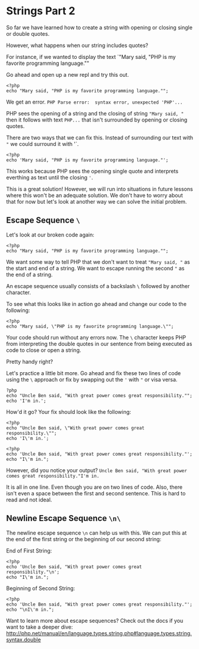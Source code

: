 # Strings Part 2
So far we have learned how to create a string with opening or closing single or double quotes. 

However, what happens when our string includes quotes?

For instance, if we wanted to display the text `"Mary said, "PHP is my favorite programming language.""

Go ahead and open up a new repl and try this out.

```
<?php
echo "Mary said, "PHP is my favorite programming language."";
```

We get an error. `PHP Parse error:  syntax error, unexpected 'PHP'...`

PHP sees the opening of a string and the closing of string `"Mary said, "` then it follows with text `PHP...` that isn't surrounded by opening or closing quotes.

There are two ways that we can fix this. Instead of surrounding our text with `"` we could surround it with '`.
```
<?php
echo 'Mary said, "PHP is my favorite programming language."';
```

This works because PHP sees the opening single quote and interprets everthing as text until the closing `'`.

This is a great solution! However, we will run into situations in future lessons where this won't be an adequate solution. We don't have to worry about that for now but let's look at another way we can solve the initial problem.

## Escape Sequence `\`
Let's look at our broken code again: 
```
<?php
echo "Mary said, "PHP is my favorite programming language."";
```

We want some way to tell PHP that we don't want to treat `"Mary said, "` as the start and end of a string. We want to escape running the second `"` as the end of a string. 

An escape sequence usually consists of a backslash `\` followed by another character.

To see what this looks like in action go ahead and change our code to the following: 
```
<?php
echo "Mary said, \"PHP is my favorite programming language.\"";
```

Your code should run without any errors now. The `\` character keeps PHP from interpreting the double quotes in our sentence from being executed as code to close or open a string.

Pretty handy right?

Let's practice a little bit more. Go ahead and fix these two lines of code using the `\` approach or fix by swapping out the `'` with `"` or visa versa.

```
?php
echo "Uncle Ben said, "With great power comes great responsibility."";
echo 'I'm in.';
```

How'd it go? Your fix should look like the following:
```
<?php
echo "Uncle Ben said, \"With great power comes great responsibility.\"";
echo 'I\'m in.';
```

```
<?php
echo 'Uncle Ben said, "With great power comes great responsibility."';
echo "I\'m in.";
```

However, did you notice your output?
`Uncle Ben said, "With great power comes great responsibility."I'm in.`

It is all in one line. Even though you are on two lines of code. Also, there isn't even a space between the first and second sentence. This is hard to read and not ideal.

## Newline Escape Sequence `\n\`
The newline escape sequence `\n` can help us with this. We can put this at the end of the first string or the beginning of our second string:

End of First String:
```
<?php
echo 'Uncle Ben said, "With great power comes great responsibility."\n';
echo "I\'m in.";
```

Beginning of Second String:
```
<?php
echo 'Uncle Ben said, "With great power comes great responsibility."';
echo "\nI\'m in.";
```

Want to learn more about escape sequences? Check out the docs if you want to take a deeper dive: http://php.net/manual/en/language.types.string.php#language.types.string.syntax.double


